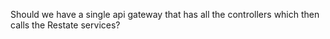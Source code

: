 Should we have a single api gateway that has all the controllers which then calls the Restate services?
